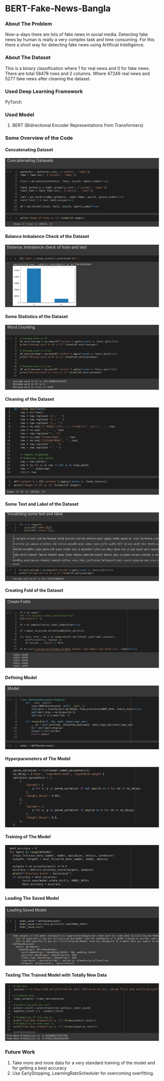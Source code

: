 # BERT-Fake-News-Bangla

### About The Problem 
Now-a-days there are lots of fake news in social media. Detecting fake news by human is really a very complex task and time consuming. For this there a short way for detecting fake news using Artificial Intelligence. 


### About The Dataset 
This is a binary classification where 1 for real news and 0 for fake news. There are total 58478 rows and 2 columns. Where 47249 real news and 5277 fake news after cleaning the dataset. 

### Used Deep Learning Framework 
PyTorch


### Used Model 
1. BERT (Bidirectional Encoder Representations from Transformers)


### Some Overview of the Code

#### Concatenating Dataset 
![alt txt](https://github.com/hasan-moni-321/BERT-Fake-News-Bangla/blob/main/images/1.png)

#### Balance Imbalance Check of the Dataset 
![alt txt](https://github.com/hasan-moni-321/BERT-Fake-News-Bangla/blob/main/images/2.png)

#### Some Statistics of the Dataset 
![alt txt](https://github.com/hasan-moni-321/BERT-Fake-News-Bangla/blob/main/images/3.png)

#### Cleaning of the  Dataset 
![alt txt](https://github.com/hasan-moni-321/BERT-Fake-News-Bangla/blob/main/images/4.png)

#### Some Text and Label of the Dataset 
![alt txt](https://github.com/hasan-moni-321/BERT-Fake-News-Bangla/blob/main/images/5.png)

#### Creating Fold of the Dataset 
![alt txt](https://github.com/hasan-moni-321/BERT-Fake-News-Bangla/blob/main/images/6.png)

#### Defining Model 
![alt txt](https://github.com/hasan-moni-321/BERT-Fake-News-Bangla/blob/main/images/7.png)

#### Hyperparameters of The Model 
![alt txt](https://github.com/hasan-moni-321/BERT-Fake-News-Bangla/blob/main/images/8.png)

#### Training of The Model
![alt txt](https://github.com/hasan-moni-321/BERT-Fake-News-Bangla/blob/main/images/9.png)

#### Loading The Saved Model 
![alt txt](https://github.com/hasan-moni-321/BERT-Fake-News-Bangla/blob/main/images/10.png)

#### Testing The Trained Model with Totally New Data
![alt txt](https://github.com/hasan-moni-321/BERT-Fake-News-Bangla/blob/main/images/11.png)


### Future Work 
1. Take more and more data for a very standard training of the model and for getting a best accuracy
2. Use EarlyStopping, LearningRateScheduler for overcoming overfitting.  
